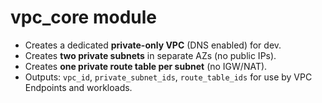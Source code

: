 # vpc_core module
- Creates a dedicated **private-only VPC** (DNS enabled) for dev.
- Creates **two private subnets** in separate AZs (no public IPs).
- Creates **one private route table per subnet** (no IGW/NAT).
- Outputs: `vpc_id`, `private_subnet_ids`, `route_table_ids` for use by VPC Endpoints and workloads.
